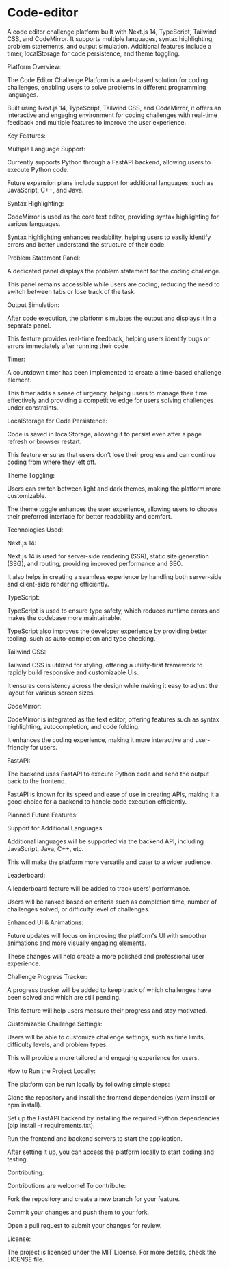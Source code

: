 # Code-editor
A code editor challenge platform built with Next.js 14, TypeScript, Tailwind CSS, and CodeMirror. It supports multiple languages, syntax highlighting, problem statements, and output simulation. Additional features include a timer, localStorage for code persistence, and theme toggling.

Platform Overview:

The Code Editor Challenge Platform is a web-based solution for coding challenges, enabling users to solve problems in different programming languages.

Built using Next.js 14, TypeScript, Tailwind CSS, and CodeMirror, it offers an interactive and engaging environment for coding challenges with real-time feedback and multiple features to improve the user experience.

Key Features:

Multiple Language Support:

Currently supports Python through a FastAPI backend, allowing users to execute Python code.

Future expansion plans include support for additional languages, such as JavaScript, C++, and Java.

Syntax Highlighting:

CodeMirror is used as the core text editor, providing syntax highlighting for various languages.

Syntax highlighting enhances readability, helping users to easily identify errors and better understand the structure of their code.

Problem Statement Panel:

A dedicated panel displays the problem statement for the coding challenge.

This panel remains accessible while users are coding, reducing the need to switch between tabs or lose track of the task.

Output Simulation:

After code execution, the platform simulates the output and displays it in a separate panel.

This feature provides real-time feedback, helping users identify bugs or errors immediately after running their code.

Timer:

A countdown timer has been implemented to create a time-based challenge element.

This timer adds a sense of urgency, helping users to manage their time effectively and providing a competitive edge for users solving challenges under constraints.

LocalStorage for Code Persistence:

Code is saved in localStorage, allowing it to persist even after a page refresh or browser restart.

This feature ensures that users don’t lose their progress and can continue coding from where they left off.

Theme Toggling:

Users can switch between light and dark themes, making the platform more customizable.

The theme toggle enhances the user experience, allowing users to choose their preferred interface for better readability and comfort.

Technologies Used:

Next.js 14:

Next.js 14 is used for server-side rendering (SSR), static site generation (SSG), and routing, providing improved performance and SEO.

It also helps in creating a seamless experience by handling both server-side and client-side rendering efficiently.

TypeScript:

TypeScript is used to ensure type safety, which reduces runtime errors and makes the codebase more maintainable.

TypeScript also improves the developer experience by providing better tooling, such as auto-completion and type checking.

Tailwind CSS:

Tailwind CSS is utilized for styling, offering a utility-first framework to rapidly build responsive and customizable UIs.

It ensures consistency across the design while making it easy to adjust the layout for various screen sizes.

CodeMirror:

CodeMirror is integrated as the text editor, offering features such as syntax highlighting, autocompletion, and code folding.

It enhances the coding experience, making it more interactive and user-friendly for users.

FastAPI:

The backend uses FastAPI to execute Python code and send the output back to the frontend.

FastAPI is known for its speed and ease of use in creating APIs, making it a good choice for a backend to handle code execution efficiently.

Planned Future Features:

Support for Additional Languages:

Additional languages will be supported via the backend API, including JavaScript, Java, C++, etc.

This will make the platform more versatile and cater to a wider audience.

Leaderboard:

A leaderboard feature will be added to track users' performance.

Users will be ranked based on criteria such as completion time, number of challenges solved, or difficulty level of challenges.

Enhanced UI & Animations:

Future updates will focus on improving the platform's UI with smoother animations and more visually engaging elements.

These changes will help create a more polished and professional user experience.

Challenge Progress Tracker:

A progress tracker will be added to keep track of which challenges have been solved and which are still pending.

This feature will help users measure their progress and stay motivated.

Customizable Challenge Settings:

Users will be able to customize challenge settings, such as time limits, difficulty levels, and problem types.

This will provide a more tailored and engaging experience for users.

How to Run the Project Locally:

The platform can be run locally by following simple steps:

Clone the repository and install the frontend dependencies (yarn install or npm install).

Set up the FastAPI backend by installing the required Python dependencies (pip install -r requirements.txt).

Run the frontend and backend servers to start the application.

After setting it up, you can access the platform locally to start coding and testing.

Contributing:

Contributions are welcome! To contribute:

Fork the repository and create a new branch for your feature.

Commit your changes and push them to your fork.

Open a pull request to submit your changes for review.

License:

The project is licensed under the MIT License. For more details, check the LICENSE file.
